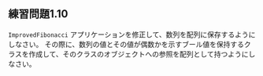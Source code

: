 ## 練習問題1.10

`ImprovedFibonacci` アプリケーションを修正して、数列を配列に保存するようにしなさい。
その際に、数列の値とその値が偶数かを示すブール値を保持するクラスを作成して、そのクラスのオブジェクトへの参照を配列として持つようにしなさい。
